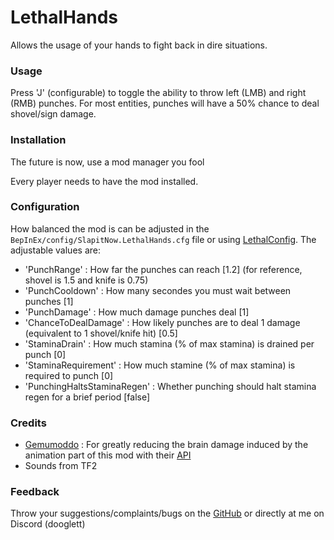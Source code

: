 # LethalHands

Allows the usage of your hands to fight back in dire situations.

### Usage

Press 'J' (configurable) to toggle the ability to throw left (LMB) and right (RMB) punches.
For most entities, punches will have a 50% chance to deal shovel/sign damage.

### Installation

The future is now, use a mod manager you fool

Every player needs to have the mod installed.

### Configuration

How balanced the mod is can be adjusted in the `BepInEx/config/SlapitNow.LethalHands.cfg` file or using [LethalConfig](https://thunderstore.io/c/lethal-company/p/AinaVT/LethalConfig/).
The adjustable values are:
- 'PunchRange' : How far the punches can reach [1.2]  (for reference, shovel is 1.5 and knife is 0.75)
- 'PunchCooldown' : How many secondes you must wait between punches [1]
- 'PunchDamage' : How much damage punches deal [1]
- 'ChanceToDealDamage' : How likely punches are to deal 1 damage (equivalent to 1 shovel/knife hit) [0.5]
- 'StaminaDrain' : How much stamina (% of max stamina) is drained per punch [0]
- 'StaminaRequirement' : How much stamine (% of max stamina) is required to punch [0]
- 'PunchingHaltsStaminaRegen' : Whether punching should halt stamina regen for a brief period [false]


### Credits

- [Gemumoddo](https://thunderstore.io/c/lethal-company/p/Gemumoddo/) : For greatly reducing the brain damage induced by the animation part of this mod with their [API](https://thunderstore.io/c/lethal-company/p/Gemumoddo/LethalEmotesAPI)
- Sounds from TF2

### Feedback

Throw your suggestions/complaints/bugs on the [GitHub](https://github.com/ThomasNg2/LethalHands) or directly at me on Discord (dooglett)
